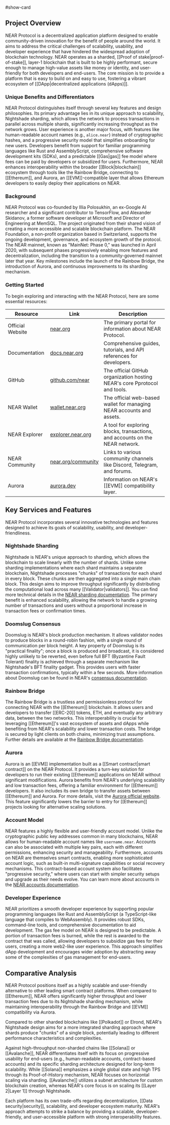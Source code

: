 #show-card

## Project Overview

NEAR Protocol is a decentralized application platform designed to enable community-driven innovation for the benefit of people around the world. It aims to address the critical challenges of scalability, usability, and developer experience that have hindered the widespread adoption of blockchain technology. NEAR operates as a sharded, [[Proof of stake|proof-of-stake]], layer-1 blockchain that is built to be highly performant, secure enough to manage high-value assets like money or identity, and user-friendly for both developers and end-users. The core mission is to provide a platform that is easy to build on and easy to use, fostering a vibrant ecosystem of [[DApp|decentralized applications (dApps)]].

### Unique Benefits and Differentiators

NEAR Protocol distinguishes itself through several key features and design philosophies. Its primary advantage lies in its unique approach to scalability, Nightshade sharding, which allows the network to process transactions in parallel across multiple shards, significantly increasing throughput as the network grows. User experience is another major focus, with features like human-readable account names (e.g., `alice.near`) instead of cryptographic hashes, and a progressive security model that simplifies onboarding for new users. Developers benefit from support for familiar programming languages like Rust and AssemblyScript, comprehensive software development kits (SDKs), and a predictable [[Gas|gas]] fee model where fees can be paid by developers or subsidized for users. Furthermore, NEAR enhances interoperability within the broader [[Block|blockchain]] ecosystem through tools like the Rainbow Bridge, connecting to [[Ethereum]], and Aurora, an [[EVM]]-compatible layer that allows Ethereum developers to easily deploy their applications on NEAR.

### Background

NEAR Protocol was co-founded by Illia Polosukhin, an ex-Google AI researcher and a significant contributor to TensorFlow, and Alexander Skidanov, a former software developer at Microsoft and Director of Engineering at MemSQL. The project originated from their shared vision of creating a more accessible and scalable blockchain platform. The NEAR Foundation, a non-profit organization based in Switzerland, supports the ongoing development, governance, and ecosystem growth of the protocol. The NEAR mainnet, known as "MainNet: Phase 0," was launched in April 2020, with subsequent phases progressively enabling more features and decentralization, including the transition to a community-governed mainnet later that year. Key milestones include the launch of the Rainbow Bridge, the introduction of Aurora, and continuous improvements to its sharding mechanism.

### Getting Started

To begin exploring and interacting with the NEAR Protocol, here are some essential resources:

| Resource         | Link                                              | Description                                                                  |
| ---------------- | ------------------------------------------------- | ---------------------------------------------------------------------------- |
| Official Website | [near.org](https://near.org)                      | The primary portal for information about NEAR Protocol.                      |
| Documentation    | [docs.near.org](https://docs.near.org)            | Comprehensive guides, tutorials, and API references for developers.          |
| GitHub           | [github.com/near](https://github.com/near)        | The official GitHub organization hosting NEAR's core Pprotocol and tools.    |
| NEAR Wallet      | [wallet.near.org](https://wallet.near.org)        | The official web-based wallet for managing NEAR accounts and assets.         |
| NEAR Explorer    | [explorer.near.org](https://explorer.near.org)    | A tool for exploring blocks, transactions, and accounts on the NEAR network. |
| NEAR Community   | [near.org/community](https://near.org/community/) | Links to various community channels like Discord, Telegram, and forums.      |
| Aurora           | [aurora.dev](https://aurora.dev)                  | Information on NEAR's [[EVM]] compatibility layer.                           |

## Key Services and Features

NEAR Protocol incorporates several innovative technologies and features designed to achieve its goals of scalability, usability, and developer-friendliness.

### Nightshade Sharding

Nightshade is NEAR's unique approach to sharding, which allows the blockchain to scale linearly with the number of shards. Unlike some sharding implementations where each shard maintains a separate blockchain, Nightshade processes "chunks" of transactions for each shard in every block. These chunks are then aggregated into a single main chain block. This design aims to improve throughput significantly by distributing the computational load across many [[Validator|validators]]. You can find more technical details in the [NEAR sharding documentation](https://docs.near.org/concepts/abstraction/sharding). The primary benefit is enhanced scalability, allowing the network to handle a growing number of transactions and users without a proportional increase in transaction fees or confirmation times.

### Doomslug Consensus

Doomslug is NEAR's block production mechanism. It allows validator nodes to produce blocks in a round-robin fashion, with a single round of communication per block height. A key property of Doomslug is its "practical finality"; once a block is produced and broadcast, it is considered highly unlikely to be reverted, even before full BFT (Byzantine Fault Tolerant) finality is achieved through a separate mechanism like Nightshade's BFT finality gadget. This provides users with faster transaction confirmations, typically within a few seconds. More information about Doomslug can be found in NEAR's [consensus documentation](https://docs.near.org/concepts/basics/consensus).

### Rainbow Bridge

The Rainbow Bridge is a trustless and permissionless protocol for connecting NEAR with the [[Ethereum]] blockchain. It allows users and developers to transfer [[ERC-20]] tokens, ETH, and eventually any arbitrary data, between the two networks. This interoperability is crucial for leveraging [[Ethereum]]'s vast ecosystem of assets and dApps while benefiting from NEAR's scalability and lower transaction costs. The bridge is secured by light clients on both chains, minimizing trust assumptions. Further details are available at the [Rainbow Bridge documentation](https://rainbowbridge.app/faq).

### Aurora

Aurora is an [[EVM]] implementation built as a [[Smart contract|smart contract]] on the NEAR Protocol. It provides a turn-key solution for developers to run their existing [[Ethereum]] applications on NEAR without significant modifications. Aurora benefits from NEAR's underlying scalability and low transaction fees, offering a familiar environment for [[Ethereum]] developers. It also includes its own bridge to transfer assets between [[Ethereum]] and Aurora. For more details, visit the [Aurora official website](https://aurora.dev). This feature significantly lowers the barrier to entry for [[Ethereum]] projects looking for alternative scaling solutions.

### Account Model

NEAR features a highly flexible and user-friendly account model. Unlike the cryptographic public key addresses common in many blockchains, NEAR allows for human-readable account names like `username.near`. Accounts can also be associated with multiple key pairs, each with different permissions, enhancing security and manageability. Furthermore, accounts on NEAR are themselves smart contracts, enabling more sophisticated account logic, such as built-in multi-signature capabilities or social recovery mechanisms. This contract-based account system also facilitates "progressive security," where users can start with simpler security setups and upgrade as their needs evolve. You can learn more about accounts in the [NEAR accounts documentation](https://docs.near.org/concepts/basics/accounts).

### Developer Experience

NEAR prioritizes a smooth developer experience by supporting popular programming languages like Rust and AssemblyScript (a TypeScript-like language that compiles to WebAssembly). It provides robust SDKs, command-line tools, and comprehensive documentation to aid development. The gas fee model on NEAR is designed to be predictable. A portion of transaction fees is burned, while the rest is awarded to the contract that was called, allowing developers to subsidize gas fees for their users, creating a more web2-like user experience. This approach simplifies dApp development and encourages wider adoption by abstracting away some of the complexities of gas management for end-users.

## Comparative Analysis

NEAR Protocol positions itself as a highly scalable and user-friendly alternative to other leading smart contract platforms. When compared to [[Ethereum]], NEAR offers significantly higher throughput and lower transaction fees due to its Nightshade sharding mechanism, while maintaining interoperability through the Rainbow Bridge and [[EVM]] compatibility via Aurora.

Compared to other sharded blockchains like [[Polkadot]] or Elrond, NEAR's Nightshade design aims for a more integrated sharding approach where shards produce "chunks" of a single block, potentially leading to different performance characteristics and complexities.

Against high-throughput non-sharded chains like [[Solana]] or [[Avalanche]], NEAR differentiates itself with its focus on progressive usability for end-users (e.g., human-readable accounts, contract-based accounts) and its specific sharding architecture designed for long-term scalability. While [[Solana]] emphasizes a single global state and high TPS through its Proof-of-History mechanism, NEAR focuses on horizontal scaling via sharding. [[Avalanche]] utilizes a subnet architecture for custom blockchain creation, whereas NEAR's core focus is on scaling its [[Layer 2|Layer 1]] through Nightshade.

Each platform has its own trade-offs regarding decentralization, [[Data security|security]], scalability, and developer ecosystem maturity. NEAR's approach attempts to strike a balance by providing a scalable, developer-friendly, and user-accessible platform with strong interoperability features.

